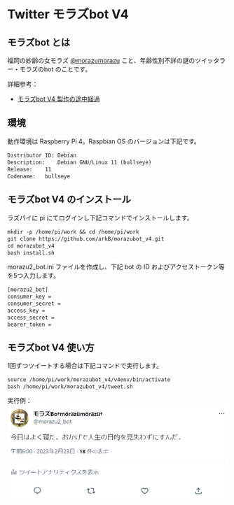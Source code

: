 # Twitter モラズbot V4

## モラズbot とは
福岡の妙齢の女モラズ [@morazumorazu](https://twitter.com/morazumorazu) こと、年齢性別不詳の謎のツイッタラー・モラズのbot のことです。

詳細参考：
- [モラズbot V4 製作の途中経過](https://note.com/arkb/n/n803ad5d54293)

## 環境

動作環境は Raspberry Pi 4。Raspbian OS のバージョンは下記です。

```
Distributor ID:	Debian
Description:	Debian GNU/Linux 11 (bullseye)
Release:	11
Codename:	bullseye
```

## モラズbot V4 のインストール

ラズパイに pi にてログインし下記コマンドでインストールします。

```
mkdir -p /home/pi/work && cd /home/pi/work
git clone https://github.com/arkB/morazubot_v4.git
cd morazubot_v4
bash install.sh
```

morazu2_bot.ini ファイルを作成し、下記 bot の ID およびアクセストークン等を5つ入力します。

```
[morazu2_bot]
consumer_key = 
consumer_secret = 
access_key = 
access_secret = 
bearer_token = 
```

## モラズbot V4 使い方

1回ずつツイートする場合は下記コマンドで実行します。

```
source /home/pi/work/morazubot_v4/v4env/bin/activate
bash /home/pi/work/morazubot_v4/tweet.sh
```

実行例：
![](images/tweet.PNG)
